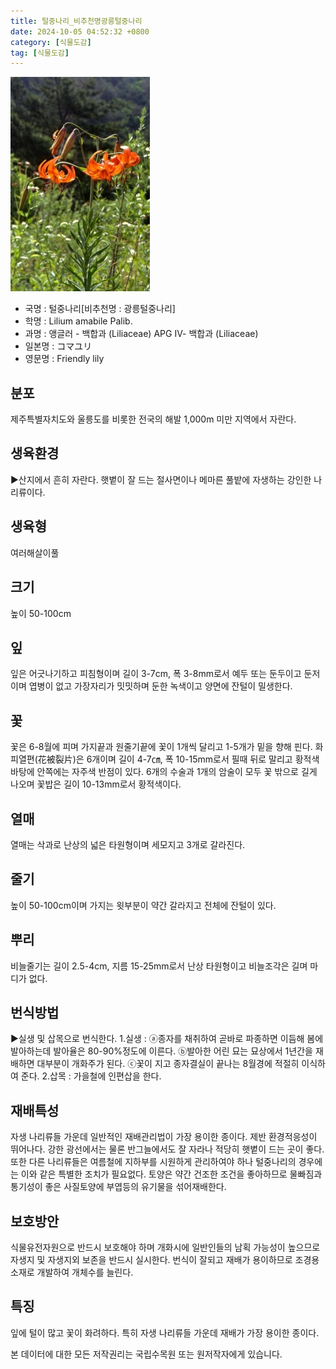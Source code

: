 ```yaml
---
title: 털중나리_비추천명광릉털중나리
date: 2024-10-05 04:52:32 +0800
category: [식물도감]
tag: [식물도감]
---
```




![털중나리[비추천명 : 광릉털중나리]](/assets/img/fileUpload/plants/basic/Liliaceae/Lilium/15088/1_th2.JPG)
- 국명 : 털중나리[비추천명 : 광릉털중나리]
- 학명 : Lilium amabile Palib.
- 과명 : 앵글러 - 백합과 (Liliaceae) APG Ⅳ- 백합과 (Liliaceae)
- 일본명 : コマユリ
- 영문명 : Friendly lily


## 분포
제주특별자치도와 울릉도를 비롯한 전국의 해발 1,000m 미만 지역에서 자란다.
## 생육환경
▶산지에서 흔히 자란다. 햇볕이 잘 드는 절사면이나 메마른 풀밭에 자생하는 강인한 나리류이다.
## 생육형
여러해살이풀
## 크기
높이 50-100cm
## 잎
잎은 어긋나기하고 피침형이며 길이 3-7cm, 폭 3-8mm로서 예두 또는 둔두이고 둔저이며 엽병이 없고 가장자리가 밋밋하며 둔한 녹색이고 양면에 잔털이 밀생한다.
## 꽃
꽃은 6-8월에 피며 가지끝과 원줄기끝에 꽃이 1개씩 달리고 1-5개가 밑을 향해 핀다. 화피열편(花被裂片)은 6개이며 길이 4-7㎝, 폭 10-15mm로서 필때 뒤로 말리고 황적색 바탕에 안쪽에는 자주색 반점이 있다. 6개의 수술과 1개의 암술이 모두 꽃 밖으로 길게 나오며 꽃밥은 길이 10-13mm로서 황적색이다.
## 열매
열매는 삭과로 난상의 넓은 타원형이며 세모지고 3개로 갈라진다.
## 줄기
높이 50-100cm이며 가지는 윗부분이 약간 갈라지고 전체에 잔털이 있다.
## 뿌리
비늘줄기는 길이 2.5-4cm, 지름 15-25mm로서 난상 타원형이고 비늘조각은 길며 마디가 없다.
## 번식방법
▶실생 및 삽목으로 번식한다. 
1.실생 : ⓐ종자를 채취하여 곧바로 파종하면 이듬해 봄에 발아하는데 발아율은 80-90%정도에 이른다. 
ⓑ발아한 어린 묘는 묘상에서 1년간을 재배하면 대부분이 개화주가 된다. 
ⓒ꽃이 지고 종자결실이 끝나는 8월경에 적절히 이식하여 준다. 
2.삽목 : 가을철에 인편삽을 한다.
## 재배특성
자생 나리류들 가운데 일반적인 재배관리법이 가장 용이한 종이다. 제반 환경적응성이 뛰어나다. 강한 광선에서는 물론 반그늘에서도 잘 자라나 적당히 햇볕이 드는 곳이 좋다. 또한 다른 나리류들은 여름철에 지하부를 시원하게 관리하여야 하나 털중나리의 경우에는 이와 같은 특별한 조치가 필요없다. 토양은 약간 건조한 조건을 좋아하므로 물빠짐과 통기성이 좋은 사질토양에 부엽등의 유기물을 섞어재배한다.
## 보호방안
식물유전자원으로 반드시 보호해야 하며 개화시에 일반인들의 남획 가능성이 높으므로 자생지 및 자생지외 보존을 반드시 실시한다. 번식이 잘되고 재배가 용이하므로 조경용소재로 개발하여 개체수를 늘린다.
## 특징
잎에 털이 많고 꽃이 화려하다. 특히 자생 나리류들 가운데 재배가 가장 용이한 종이다.






본 데이터에 대한 모든 저작권리는 국립수목원 또는 원저작자에게 있습니다.
